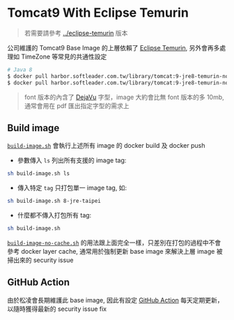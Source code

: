 # Tomcat9 With Eclipse Temurin

> 若需要請參考 [../eclipse-temurin](../eclipse-temurin) 版本

公司維護的 Tomcat9 Base Image 的上層依賴了 [Eclipse Temurin](https://adoptium.net/), 另外會再多處理如 TimeZone 等常見的共通性設定

```sh
# Java 8
$ docker pull harbor.softleader.com.tw/library/tomcat:9-jre8-temurin-noble-taipei
$ docker pull harbor.softleader.com.tw/library/tomcat:9-jre8-temurin-noble-taipei-font
```

> font 版本的內含了 [DejaVu](https://dejavu-fonts.github.io/) 字型，image 大約會比無 font 版本的多 10mb, 通常會用在 pdf 匯出指定字型的需求上

## Build image

[`build-image.sh`](./build-image.sh) 會執行上述所有 image 的 docker build 及 docker push

- 參數傳入 `ls` 列出所有支援的 image tag:

```sh
sh build-image.sh ls
```

- 傳入特定 `tag` 只打包單一 image tag, 如:

```sh
sh build-image.sh 8-jre-taipei
```

- 什麼都不傳入打包所有 tag:

```sh
sh build-image.sh
```

[`build-image-no-cache.sh`](./build-image-no-cache.sh) 的用法跟上面完全一樣，只差別在打包的過程中不會參考 docker layer cache, 通常用於強制更新 base image 來解決上層 image 被掃出來的 security issue

## GitHub Action

由於松凌會長期維護此 base image, 因此有設定 [GitHub Action](../.github/workflows) 每天定期更新，以隨時獲得最新的 security issue fix
